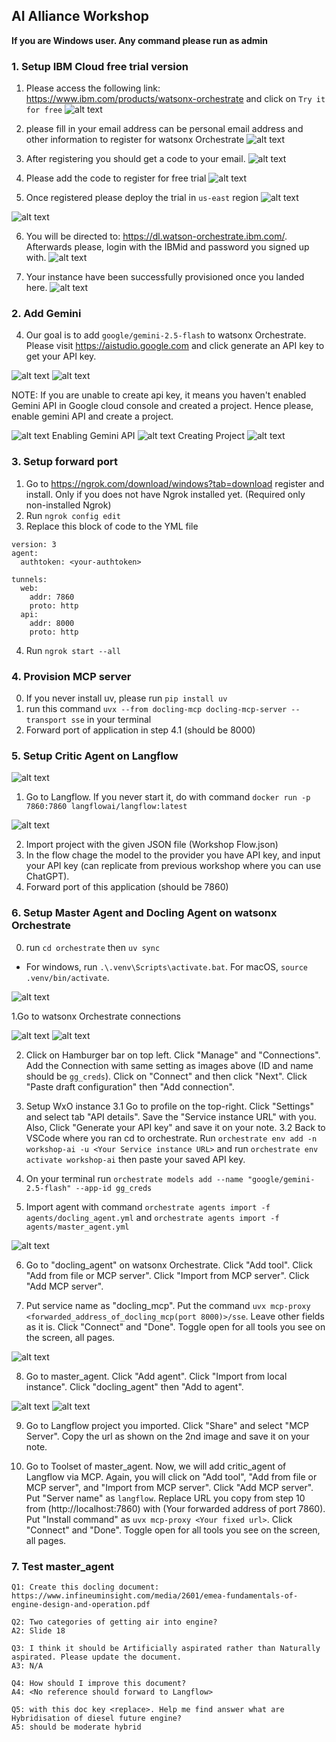 ## AI Alliance Workshop

**If you are Windows user. Any command please run as admin**

### 1. Setup IBM Cloud free trial version
1. Please access the following link:
https://www.ibm.com/products/watsonx-orchestrate and click on `Try it for free`
![alt text](assets/images/image.png)

2. please fill in your email address can be personal email address and other information to register for watsonx Orchestrate
![alt text](assets/images/image-1.png)


3. After registering you should get a code to your email.
![alt text](assets/images/image-2.png)

4. Please add the code to register for free trial
![alt text](assets/images/image-3.png)

5. Once registered please deploy the trial in `us-east` region
![alt text](assets/images/image-4.png)

![alt text](assets/images/image-5.png)

6. You will be directed to: https://dl.watson-orchestrate.ibm.com/. Afterwards please, login with the IBMid and password you signed up with.
![alt text](assets/images/image-7.png)

7. Your instance have been successfully provisioned once you landed here.
![alt text](assets/images/image-8.png)

### 2. Add Gemini
4. Our goal is to add `google/gemini-2.5-flash` to watsonx Orchestrate. Please visit https://aistudio.google.com and click generate an API key to get your API key.

![alt text](assets/images/getapikey.png)
![alt text](assets/images/success.png)

NOTE:
If you are unable to create api key, it means you haven't enabled Gemini API in Google cloud console and created a project. Hence please, enable gemini API and create a project.

![alt text](assets/images/unabletocreatekey.png)
Enabling Gemini API
![alt text](assets/images/enablegemini.png)
Creating Project
![alt text](assets/images/create-gcpproject.png)

### 3. Setup forward port
1. Go to https://ngrok.com/download/windows?tab=download register and install. Only if you does not have Ngrok installed yet.
(Required only non-installed Ngrok)
2. Run `ngrok config edit`
3. Replace this block of code to the YML file
```
version: 3
agent:
  authtoken: <your-authtoken>

tunnels:
  web:
    addr: 7860
    proto: http
  api:
    addr: 8000
    proto: http
```
4. Run `ngrok start --all`

### 4. Provision MCP server
0. If you never install uv, please run `pip install uv`
1. run this command `uvx --from docling-mcp docling-mcp-server --transport sse` in your terminal
2. Forward port of application in step 4.1 (should be 8000)

### 5. Setup Critic Agent on Langflow

![alt text](assets/step5/image.png)

1. Go to Langflow. If you never start it, do with command `docker run -p 7860:7860 langflowai/langflow:latest`

![alt text](assets/step5/image2.png)

2. Import project with the given JSON file (Workshop Flow.json)
3. In the flow chage the model to the provider you have API key, and input your API key (can replicate from previous workshop where you can use ChatGPT).
4. Forward port of this application (should be 7860)

### 6. Setup Master Agent and Docling Agent on watsonx Orchestrate

0. run `cd orchestrate` then `uv sync`
- For windows, run `.\.venv\Scripts\activate.bat`. For macOS, `source .venv/bin/activate`.

![alt text](assets/step6/image.png)

1.Go to watsonx Orchestrate connections

![alt text](assets/step6/image_1.png)
![alt text](assets/step6/image_2.png)

2. Click on Hamburger bar on top left. Click "Manage" and "Connections". Add the Connection with same setting as images above (ID and name should be `gg_creds`). Click on "Connect" and then click "Next". Click "Paste draft configuration" then "Add connection".

3. Setup WxO instance
3.1 Go to profile on the top-right. Click "Settings" and select tab "API details". Save the "Service instance URL" with you. Also, Click "Generate your API key" and save it on your note.
3.2 Back to VSCode where you ran cd to orchestrate. Run `orchestrate env add -n workshop-ai -u <Your Service instance URL>` and run `orchestrate env activate workshop-ai` then paste your saved API key.

5. On your terminal run `orchestrate models add --name "google/gemini-2.5-flash" --app-id gg_creds`

6. Import agent with command `orchestrate agents import -f agents/docling_agent.yml` and `orchestrate agents import -f agents/master_agent.yml`

![alt text](assets/step6/image6.png)

6. Go to "docling_agent" on watsonx Orchestrate. Click "Add tool". Click "Add from file or MCP server". Click "Import from MCP server". Click "Add MCP server".

7. Put service name as "docling_mcp". Put the command `uvx mcp-proxy <forwarded_address_of_docling_mcp(port 8000)>/sse`. Leave other fields as it is. Click "Connect" and "Done". Toggle open for all tools you see on the screen, all pages.

![alt text](assets/step6/image7.png)

8. Go to master_agent. Click "Add agent". Click "Import from local instance". Click "docling_agent" then "Add to agent".

![alt text](assets/step6/image8.png)
![alt text](assets/step6/image9.png)

9. Go to Langflow project you imported. Click "Share" and select "MCP Server". Copy the url as shown on the 2nd image and save it on your note. 

10. Go to Toolset of master_agent. Now, we will add critic_agent of Langflow via MCP. Again, you will click on "Add tool", "Add from file or MCP server", and "Import from MCP server". Click "Add MCP server". Put "Server name" as `langflow`. Replace URL you copy from step 10 from (http://localhost:7860) with (Your forwarded address of port 7860). Put "Install command" as `uvx mcp-proxy <Your fixed url>`. Click "Connect" and "Done". Toggle open for all tools you see on the screen, all pages. 

### 7. Test master_agent
```
Q1: Create this docling document: https://www.infineuminsight.com/media/2601/emea-fundamentals-of-engine-design-and-operation.pdf
```
```
Q2: Two categories of getting air into engine?
A2: Slide 18
```
```
Q3: I think it should be Artificially aspirated rather than Naturally aspirated. Please update the document.
A3: N/A
```
```
Q4: How should I improve this document?
A4: <No reference should forward to Langflow>
```
```
Q5: with this doc key <replace>. Help me find answer what are Hybridisation of diesel future engine?
A5: should be moderate hybrid
```



